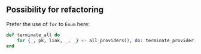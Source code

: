 ## Possibility for refactoring

Prefer the use of `for` to `Enum` here:

```elixir
def terminate_all do
    for {_, pk, link, _, _} <- all_providers(), do: terminate_provider(pk, link)
end

```
